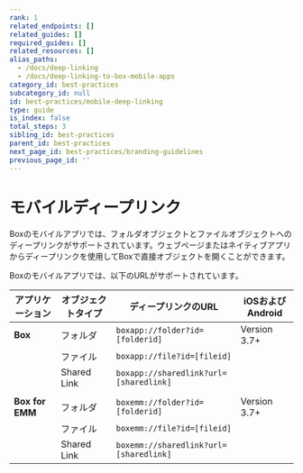 ```yaml
---
rank: 1
related_endpoints: []
related_guides: []
required_guides: []
related_resources: []
alias_paths:
  - /docs/deep-linking
  - /docs/deep-linking-to-box-mobile-apps
category_id: best-practices
subcategory_id: null
id: best-practices/mobile-deep-linking
type: guide
is_index: false
total_steps: 3
sibling_id: best-practices
parent_id: best-practices
next_page_id: best-practices/branding-guidelines
previous_page_id: ''
---
```

# モバイルディープリンク

Boxのモバイルアプリでは、フォルダオブジェクトとファイルオブジェクトへのディープリンクがサポートされています。ウェブページまたはネイティブアプリからディープリンクを使用してBoxで直接オブジェクトを開くことができます。

Boxのモバイルアプリでは、以下のURLがサポートされています。

<!-- markdownlint-disable line-length -->

| アプリケーション        | オブジェクトタイプ   | ディープリンクのURL                            | iOSおよびAndroid |
| --------------- | ----------- | -------------------------------------- | ------------- |
| **Box**         | フォルダ        | `boxapp://folder?id=[folderid]`        | Version 3.7+  |
|                 | ファイル        | `boxapp://file?id=[fileid]`            |               |
|                 | Shared Link | `boxapp://sharedlink?url=[sharedlink]` |               |
|                 |             |                                        |               |
| **Box for EMM** | フォルダ        | `boxemm://folder?id=[folderid]`        | Version 3.7+  |
|                 | ファイル        | `boxemm://file?id=[fileid]`            |               |
|                 | Shared Link | `boxemm://sharedlink?url=[sharedlink]` |               |

<!-- markdownlint-enable line-length -->
